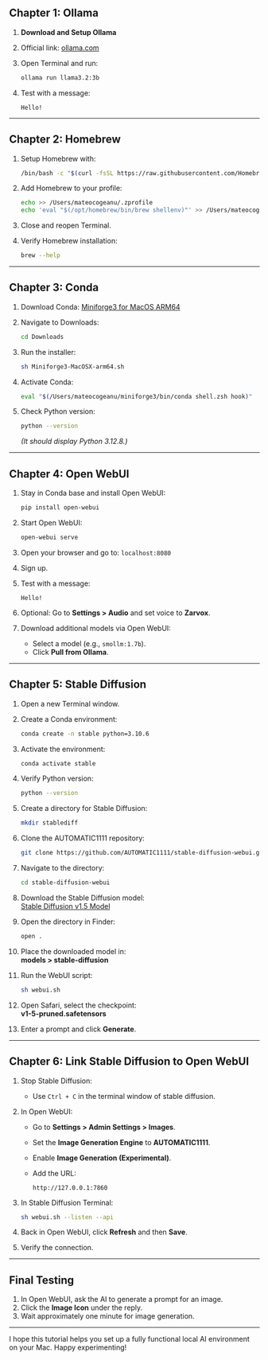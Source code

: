 

## Chapter 1: Ollama

1. **Download and Setup Ollama**
2. Official link: [ollama.com](https://ollama.com/)
3. Open Terminal and run:
    
    ```bash
    ollama run llama3.2:3b
    ```
    
3. Test with a message:
    
    ```
    Hello!
    ```
    

---

## Chapter 2: Homebrew

1. Setup Homebrew with:
    
    ```bash
    /bin/bash -c "$(curl -fsSL https://raw.githubusercontent.com/Homebrew/install/HEAD/install.sh)"
    ```
    
2. Add Homebrew to your profile:
    
    ```bash
    echo >> /Users/mateocogeanu/.zprofile
    echo 'eval "$(/opt/homebrew/bin/brew shellenv)"' >> /Users/mateocogeanu/.zprofile
    ```
    
3. Close and reopen Terminal.
4. Verify Homebrew installation:
    
    ```bash
    brew --help
    ```
    

---

## Chapter 3: Conda

1. Download Conda: [Miniforge3 for MacOS ARM64](https://github.com/conda-forge/miniforge/releases/download/24.11.0-0/Miniforge3-MacOSX-arm64.sh)
2. Navigate to Downloads:
    
    ```bash
    cd Downloads
    ```
    
3. Run the installer:
    
    ```bash
    sh Miniforge3-MacOSX-arm64.sh
    ```
    
4. Activate Conda:
    
    ```bash
    eval "$(/Users/mateocogeanu/miniforge3/bin/conda shell.zsh hook)"
    ```
    
5. Check Python version:
    
    ```bash
    python --version
    ```
    
    _(It should display Python 3.12.8.)_

---

## Chapter 4: Open WebUI

1. Stay in Conda base and install Open WebUI:
    
    ```bash
    pip install open-webui
    ```
    
2. Start Open WebUI:
    
    ```bash
    open-webui serve
    ```
    
3. Open your browser and go to: `localhost:8080`
4. Sign up.
5. Test with a message:
    
    ```
    Hello!
    ```
    
6. Optional: Go to **Settings > Audio** and set voice to **Zarvox**.
7. Download additional models via Open WebUI:
    - Select a model (e.g., `smollm:1.7b`).
    - Click **Pull from Ollama**.

---

## Chapter 5: Stable Diffusion

1. Open a new Terminal window.
2. Create a Conda environment:
    
    ```bash
    conda create -n stable python=3.10.6
    ```
    
3. Activate the environment:
    
    ```bash
    conda activate stable
    ```
    
4. Verify Python version:
    
    ```bash
    python --version
    ```
    
5. Create a directory for Stable Diffusion:
    
    ```bash
    mkdir stablediff
    ```
    
6. Clone the AUTOMATIC1111 repository:
    
    ```bash
    git clone https://github.com/AUTOMATIC1111/stable-diffusion-webui.git
    ```
    
7. Navigate to the directory:
    
    ```bash
    cd stable-diffusion-webui
    ```
    
8. Download the Stable Diffusion model:  
    [Stable Diffusion v1.5 Model](https://huggingface.co/stable-diffusion-v1-5/stable-diffusion-v1-5/blob/main/v1-5-pruned.safetensors)
9. Open the directory in Finder:
    
    ```bash
    open .
    ```
    
10. Place the downloaded model in:  
    **models > stable-diffusion**
11. Run the WebUI script:
    
    ```bash
    sh webui.sh
    ```
    
12. Open Safari, select the checkpoint:  
    **v1-5-pruned.safetensors**
13. Enter a prompt and click **Generate**.

---

## Chapter 6: Link Stable Diffusion to Open WebUI

1. Stop Stable Diffusion:
    - Use `Ctrl + C` in the terminal window of stable diffusion.
2. In Open WebUI:
    - Go to **Settings > Admin Settings > Images**.
    - Set the **Image Generation Engine** to **AUTOMATIC1111**.
    - Enable **Image Generation (Experimental)**.
    - Add the URL:
        
        ```
        http://127.0.0.1:7860
        ```
        
3. In Stable Diffusion Terminal:
    
    ```bash
    sh webui.sh --listen --api
    ```
    
4. Back in Open WebUI, click **Refresh** and then **Save**.
5. Verify the connection.

---

## Final Testing

1. In Open WebUI, ask the AI to generate a prompt for an image.
2. Click the **Image Icon** under the reply.
3. Wait approximately one minute for image generation.

---

I hope this tutorial helps you set up a fully functional local AI environment on your Mac. Happy experimenting!


